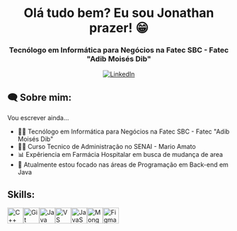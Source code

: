 <h1 align="center">
  Olá tudo bem? Eu sou Jonathan prazer! 😁
</h1>

<h3 align="center">
  Tecnólogo em Informática para Negócios na Fatec SBC - Fatec "Adib Moisés Dib"
</h3>

<div align="center">
<p>
<a href="jonathanvsoliveira@gmail.com>
<img src="https://img.shields.io/badge/-email-020114?style=for-the-badge&amp;logo=microsoft-outlook&amp;logoColor=EBD03E&amp;color:FFF" alt="E-mail">
</a>
<a href="https://www.linkedin.com/in/jonathan-oliveira-062287261"><img src="https://img.shields.io/badge/-LinkedIn-020114?style=for-the-badge&amp;logo=linkedin&amp;logoColor=EBD03E&amp;color:FFF" alt="LinkedIn"></a>
</div>

<h2 align="left">🗨 Sobre mim:</h2>

Vou escrever ainda...

  - 👨‍🎓 Tecnólogo em Informática para Negócios na Fatec SBC - Fatec "Adib Moisés Dib"
  - 👨‍💻 Curso Tecnico de Administração no SENAI - Mario Amato 
  - 📊 Expêriencia em Farmácia Hospitalar em busca de mudança de area
  - 🔭 Atualmente estou focado nas áreas de Programação em Back-end em Java
  

<h2 align="left">Skills:</h2>

<p align="left">
<a href="https://www.python.org/" target="_blank" rel="noreferrer"><img src="https://raw.githubusercontent.com/danielcranney/readme-generator/main/public/icons/skills/python-colored.svg" width="36" height="36" alt="C++" /></a><a href="https://git-scm.com/" target="_blank" rel="noreferrer"><img src="https://raw.githubusercontent.com/danielcranney/readme-generator/main/public/icons/skills/git-colored.svg" width="36" height="36" alt="Git" /></a><a href="https://docs.microsoft.com/en-us/cpp/?view=msvc-170" target="_blank" rel="noreferrer"><img src="https://raw.githubusercontent.com/danielcranney/readme-generator/main/public/icons/skills/cplusplus-colored.svg" width="36" height="36" alt="Java" /></a><a href="https://code.visualstudio.com/" target="_blank" rel="noreferrer"><img src="https://raw.githubusercontent.com/danielcranney/readme-generator/main/public/icons/skills/visualstudiocode.svg" width="36" height="36" alt="VS Code" /></a><a href="https://www.mysql.com/" target="_blank" rel="noreferrer"><img src="https://raw.githubusercontent.com/danielcranney/readme-generator/main/public/icons/skills/mysql-colored.svg" width="36" height="36" alt="JavaScript" /></a><a href="https://www.mongodb.com/" target="_blank" rel="noreferrer"><img src="https://raw.githubusercontent.com/danielcranney/readme-generator/main/public/icons/skills/mongodb-colored.svg" width="36" height="36" alt="MongoDB" /></a><a href="https://www.figma.com/" target="_blank" rel="noreferrer"><img src="https://raw.githubusercontent.com/danielcranney/readme-generator/main/public/icons/skills/figma-colored.svg" width="36" height="36" alt="Figma" /></a>
</p>

